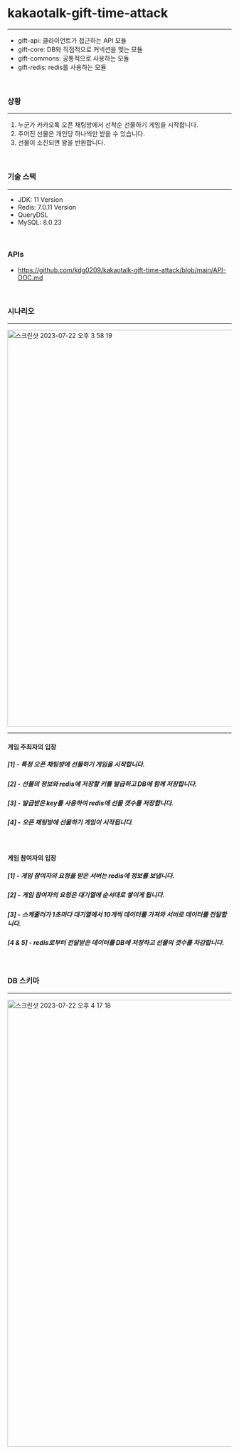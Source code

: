 # kakaotalk-gift-time-attack
<hr>

- gift-api: 클라이언트가 접근하는 API 모듈
- gift-core: DB와 직접적으로 커넥션을 맺는 모듈
- gift-commons: 공통적으로 사용하는 모듈
- gift-redis: redis를 사용하는 모듈

<br>

### 상황
<hr>

1. 누군가 카카오톡 오픈 채팅방에서 선착순 선물하기 게임을 시작합니다.
2. 주어진 선물은 개인당 하나씩만 받을 수 있습니다.
3. 선물이 소진되면 꽝을 반환합니다.

<br>

### 기술 스택
<hr>

- JDK: 11 Version
- Redis: 7.0.11 Version
- QueryDSL
- MySQL: 8.0.23

<br>

### APIs
- https://github.com/kdg0209/kakaotalk-gift-time-attack/blob/main/API-DOC.md

<br>

### 시나리오
<hr>

<img width="890" alt="스크린샷 2023-07-22 오후 3 58 19" src="https://github.com/kdg0209/kakaotalk-gift-time-attack/assets/80187200/487e9cea-c420-4aa7-9d16-c9067ba2b3af">

<hr>

#### 게임 주최자의 입장 
##### [1] - 특정 오픈 채팅방에 선물하기 게임을 시작합니다.
##### [2] - 선물의 정보와 redis에 저장할 키를 발급하고 DB에 함께 저장합니다.
##### [3] - 발급받은 key를 사용하여 redis에 선물 갯수를 저장합니다.
##### [4] - 오픈 채팅방에 선물하기 게임이 시작됩니다.

<br>

#### 게임 참여자의 입장 
##### [1] - 게임 참여자의 요청을 받은 서버는 redis에 정보를 보냅니다.
##### [2] - 게임 참여자의 요청은 대기열에 순서대로 쌓이게 됩니다.
##### [3] - 스케줄러가 1초마다 대기열에서 10개씩 데이터를 가져와 서버로 데이터를 전달합니다.
##### [4 & 5] - redis로부터 전달받은 데이터를 DB에 저장하고 선물의 갯수를 차감합니다.
<br>

### DB 스키마 
<hr>

<img width="1003" alt="스크린샷 2023-07-22 오후 4 17 18" src="https://github.com/kdg0209/kakaotalk-gift-time-attack/assets/80187200/53cee948-e8a8-42fd-b403-d755192e9e5b">


